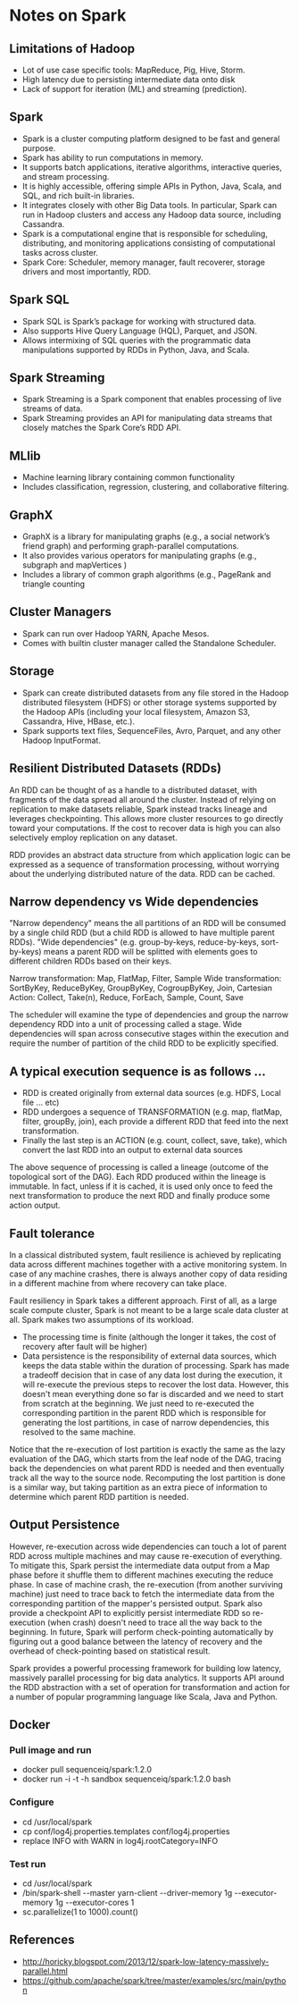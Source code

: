# Notes on Spark

## Limitations of Hadoop
* Lot of use case specific tools: MapReduce, Pig, Hive, Storm.
* High latency due to persisting intermediate data onto disk
* Lack of support for iteration (ML) and streaming (prediction).

## Spark
* Spark is a cluster computing platform designed to be fast and general purpose.
* Spark has ability to run computations in memory.
* It supports batch applications, iterative algorithms, interactive queries, and stream processing.
* It is highly accessible, offering simple APIs in Python, Java, Scala, and SQL, and rich built-in libraries.
* It integrates closely with other Big Data tools. In particular, Spark can run in Hadoop clusters and access any Hadoop data source, including Cassandra.
* Spark is a computational engine that is responsible for scheduling, distributing, and monitoring applications consisting of computational tasks across cluster.
* Spark Core: Scheduler, memory manager, fault recoverer, storage drivers and most importantly, RDD.

## Spark SQL
* Spark SQL is Spark’s package for working with structured data.
* Also supports Hive Query Language (HQL), Parquet, and JSON.
* Allows intermixing of SQL queries with the programmatic data manipulations supported by RDDs in Python, Java, and Scala.

## Spark Streaming
* Spark Streaming is a Spark component that enables processing of live streams of data.
* Spark Streaming provides an API for manipulating data streams that closely matches the Spark Core’s RDD API.

## MLlib
* Machine learning library containing common functionality
* Includes classification, regression, clustering, and collaborative filtering.

## GraphX
* GraphX is a library for manipulating graphs (e.g., a social network’s friend graph) and performing graph-parallel computations.
* It also provides various operators for manipulating graphs (e.g., subgraph and mapVertices )
* Includes a library of common graph algorithms (e.g., PageRank and triangle counting

## Cluster Managers
* Spark can run over Hadoop YARN, Apache Mesos.
* Comes with builtin cluster manager called the Standalone Scheduler.

## Storage
* Spark can create distributed datasets from any file stored in the Hadoop distributed filesystem (HDFS) or other storage systems supported by the Hadoop APIs (including your local filesystem, Amazon S3, Cassandra, Hive, HBase, etc.).
* Spark supports text files, SequenceFiles, Avro, Parquet, and any other Hadoop InputFormat.

## Resilient Distributed Datasets (RDDs)

An RDD can be thought of as a handle to a distributed dataset, with fragments of the data spread all around the cluster. Instead of relying on replication to make datasets reliable, Spark instead tracks lineage and leverages checkpointing. This allows more cluster resources to go directly toward your computations. If the cost to recover data is high you can also selectively employ replication on any dataset.

RDD provides an abstract data structure from which application logic can be expressed as a sequence of transformation processing, without worrying about the underlying distributed nature of the data. RDD can be cached.

## Narrow dependency vs Wide dependencies
"Narrow dependency" means the all partitions of an RDD will be consumed by a single child RDD (but a child RDD is allowed to have multiple parent RDDs).  "Wide dependencies" (e.g. group-by-keys, reduce-by-keys, sort-by-keys) means a parent RDD will be splitted with elements goes to different children RDDs based on their keys.

Narrow transformation: Map, FlatMap, Filter, Sample
Wide transformation: SortByKey, ReduceByKey, GroupByKey, CogroupByKey, Join, Cartesian
Action: Collect, Take(n), Reduce, ForEach, Sample, Count, Save

The scheduler will examine the type of dependencies and group the narrow dependency RDD into a unit of processing called a stage.  Wide dependencies will span across consecutive stages within the execution and require the number of partition of the child RDD to be explicitly specified.

## A typical execution sequence is as follows ...
* RDD is created originally from external data sources (e.g. HDFS, Local file ... etc)
* RDD undergoes a sequence of TRANSFORMATION (e.g. map, flatMap, filter, groupBy, join), each provide a different RDD that feed into the next transformation.
* Finally the last step is an ACTION (e.g. count, collect, save, take), which convert the last RDD into an output to external data sources

The above sequence of processing is called a lineage (outcome of the topological sort of the DAG).  Each RDD produced within the lineage is immutable.  In fact, unless if it is cached, it is used only once to feed the next transformation to produce the next RDD and finally produce some action output.

## Fault tolerance
In a classical distributed system, fault resilience is achieved by replicating data across different machines together with a active monitoring system.  In case of any machine crashes, there is always another copy of data residing in a different machine from where recovery can take place.

Fault resiliency in Spark takes a different approach.  First of all, as a large scale compute cluster, Spark is not meant to be a large scale data cluster at all. Spark makes two assumptions of its workload.
* The processing time is finite (although the longer it takes, the cost of recovery after fault will be higher)
* Data persistence is the responsibility of external data sources, which keeps the data stable within the duration of processing.
Spark has made a tradeoff decision that in case of any data lost during the execution, it will re-execute the previous steps to recover the lost data.  However, this doesn't mean everything done so far is discarded and we need to start from scratch at the beginning.  We just need to re-executed the corresponding partition in the parent RDD which is responsible for generating the lost partitions, in case of narrow dependencies, this resolved to the same machine.

Notice that the re-execution of lost partition is exactly the same as the lazy evaluation of the DAG, which starts from the leaf node of the DAG, tracing back the dependencies on what parent RDD is needed and then eventually track all the way to the source node.  Recomputing the lost partition is done is a similar way, but taking partition as an extra piece of information to determine which parent RDD partition is needed.

## Output Persistence
However, re-execution across wide dependencies can touch a lot of parent RDD across multiple machines and may cause re-execution of everything. To mitigate this, Spark persist the intermediate data output from a Map phase before it shuffle them to different machines executing the reduce phase.  In case of machine crash, the re-execution (from another surviving machine) just need to trace back to fetch the intermediate data from the corresponding partition of the mapper's persisted output.  Spark also provide a checkpoint API to explicitly persist intermediate RDD so re-execution (when crash) doesn't need to trace all the way back to the beginning.  In future, Spark will perform check-pointing automatically by figuring out a good balance between the latency of recovery and the overhead of check-pointing based on statistical result.

Spark provides a powerful processing framework for building low latency, massively parallel processing for big data analytics.  It supports API around the RDD abstraction with a set of operation for transformation and action for a number of popular programming language like Scala, Java and Python.

## Docker

### Pull image and run
* docker pull sequenceiq/spark:1.2.0
* docker run -i -t -h sandbox sequenceiq/spark:1.2.0 bash

### Configure
* cd /usr/local/spark
* cp conf/log4j.properties.templates conf/log4j.properties
* replace INFO with WARN in log4j.rootCategory=INFO

### Test run
* cd /usr/local/spark
* /bin/spark-shell --master yarn-client --driver-memory 1g --executor-memory 1g --executor-cores 1
* sc.parallelize(1 to 1000).count()

## References
* http://horicky.blogspot.com/2013/12/spark-low-latency-massively-parallel.html
* https://github.com/apache/spark/tree/master/examples/src/main/python
